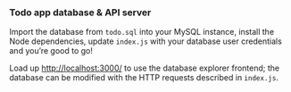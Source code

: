 ### Todo app database & API server

Import the database from `todo.sql` into your MySQL instance, install the Node dependencies, update `index.js` with your database user credentials and you’re good to go!

Load up [http://localhost:3000/]() to use the database explorer frontend; the database can be modified with the HTTP requests described in `index.js`.